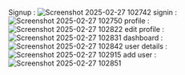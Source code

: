 Signup : ![Screenshot 2025-02-27 102742](https://github.com/user-attachments/assets/5c0f9350-c51c-4263-b5e9-a559f0c3c187)
signin : ![Screenshot 2025-02-27 102750](https://github.com/user-attachments/assets/635c11ca-0677-4e25-b490-36a14e5d6811)
profile : ![Screenshot 2025-02-27 102822](https://github.com/user-attachments/assets/470076ee-ecc2-4098-b286-d48b7c9ada9e)
edit profile : ![Screenshot 2025-02-27 102831](https://github.com/user-attachments/assets/88564888-065a-4919-b1ba-34820a65c872)
dashboard : ![Screenshot 2025-02-27 102842](https://github.com/user-attachments/assets/c9697227-a3a8-4d09-af59-e31033dc5a9c)
user details : ![Screenshot 2025-02-27 102915](https://github.com/user-attachments/assets/2040796c-c009-4734-92f7-b6172672a807)
add user : ![Screenshot 2025-02-27 102851](https://github.com/user-attachments/assets/27fb85c7-4a85-4852-b3a6-631739b8b6ee)
